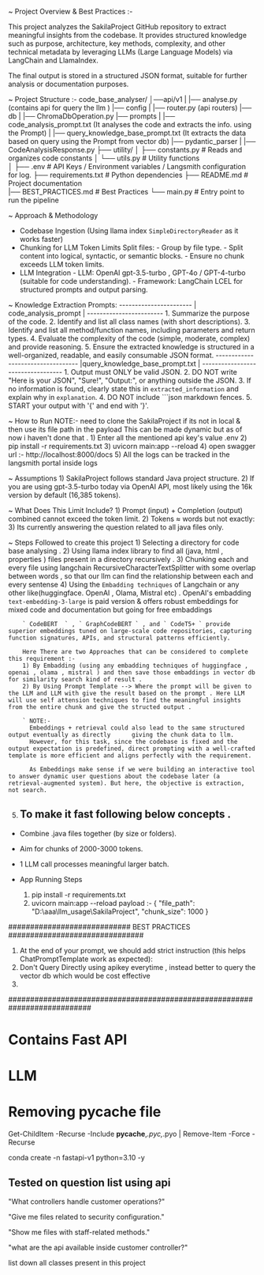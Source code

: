 ~ Project Overview & Best Practices :-

  This project analyzes the SakilaProject GitHub repository to extract meaningful insights from the codebase. It provides structured knowledge such as purpose, architecture, key methods, complexity, and other technical metadata by leveraging LLMs (Large Language Models) via LangChain and LlamaIndex.

  The final output is stored in a structured JSON format, suitable for further analysis or documentation purposes.

~ Project Structure :-
          code_base_analyser/
          │──api/v1
          |     |── analyse.py (contains api for query the llm )
          |── config
          |     |── router.py (api routers)
          |── db
          |    |── ChromaDbOperation.py
          |── prompts
          |  |── code_analysis_prompt.txt        (It analyses the code and extracts the info. using the Prompt)
          |  |── query_knowledge_base_prompt.txt (It extracts the data based on query using the Prompt from vector db)
          |── pydantic_parser
          |         |── CodeAnalysisResponse.py
          ├── utility/
          │   ├── constants.py           # Reads and organizes code constants 
          │   └── utils.py               # Utility functions   
          │
          ├── .env                       # API Keys / Environment variables / Langsmith configuration for log.
          ├── requirements.txt           # Python dependencies
          ├── README.md                  # Project documentation  
          |── BEST_PRACTICES.md          # Best Practices
          └── main.py                    # Entry point to run the pipeline


~ Approach & Methodology
  - Codebase Ingestion (Using llama index ` SimpleDirectoryReader ` as it works faster)
  - Chunking for LLM Token Limits
      Split files:
          - Group by file type.
          - Split content into logical, syntactic, or semantic blocks.
          - Ensure no chunk exceeds LLM token limits.
  - LLM Integration
        - LLM: OpenAI gpt-3.5-turbo , GPT-4o / GPT-4-turbo (suitable for code understanding).
        - Framework: LangChain LCEL for structured prompts and output parsing.

~ Knowledge Extraction
    Prompts:
        -----------------------
        | code_analysis_prompt |
        ------------------------
        1. Summarize the purpose of the code.
        2. Identify and list all class names (with short descriptions).
        3. Identify and list all method/function names, including parameters and return types.
        4. Evaluate the complexity of the code (simple, moderate, complex) and provide reasoning.
        5. Ensure the extracted knowledge is structured in a well-organized, readable, and easily      consumable JSON format.
       ----------------------------------
       |query_knowledge_base_prompt.txt |
       ----------------------------------
        1. Output must ONLY be valid JSON.
        2. DO NOT write "Here is your JSON", "Sure!", "Output:", or anything outside the JSON.
        3. If no information is found, clearly state this in `extracted_information` and explain why in `explanation`.
        4. DO NOT include ```json markdown fences.
        5. START your output with '{' and end with '}'.

~  How to Run
      NOTE:- need to clone the SakilaProject if its not in local & then use its file path in the payload
            This can be made dynamic but as of now i haven't done that . 
      1) Enter all the mentioned api key's value .env 
      2) pip install -r requirements.txt
      3) uvicorn main:app --reload
      4) open swagger url :- http://localhost:8000/docs
      5) All the logs can be tracked in the langsmith portal inside logs

~ Assumptions
      1) SakilaProject follows standard Java project structure.
      2) If you are using gpt-3.5-turbo today via OpenAI API, most likely using the 16k version by  default (16,385 tokens).

~ What Does This Limit Include?
     1) Prompt (input) + Completion (output) combined cannot exceed the token limit.
     2) Tokens ≈ words but not exactly:
     3) Its currently answering the question related to all java files only. 
















~ Steps Followed to create this project 
    1) Selecting a directory for code base analysing .
    2) Using llama index library to find all (java, html , properties ) files present in a directory recursively .
    3) Chunking each and every file using langchain RecursiveCharacterTextSplitter with some overlap between words , so that our llm can find the relationship between each and every sentense
    4) Using the ` Embadding techniques ` of Langchain or any other like(huggingface. OpenAI , Olama, Mistral etc) .
        OpenAI's embadding ` text-embedding-3-large ` is paid version & offers robust embeddings for mixed code and documentation but going for free embaddings 

        ` CodeBERT  ` , ` GraphCodeBERT ` , and ` CodeT5+ ` provide superior embeddings tuned on large-scale code repositories, capturing function signatures, APIs, and structural patterns efficiently. 

        Here There are two Approaches that can be considered to complete this requirement :- 
        1) By Embadding (using any embadding techniques of huggingface , openai , olama , mistral ) and then save those embaddings in vector db for similarity search kind of result .
        2) By Using Prompt Template --> Where the prompt will be given to the LLM and LLM with give the result based on the prompt . Here LLM will use self attension techniques to find the meaningful insights from the entire chunk and give the structed output . 

        ` NOTE:- 
          Embeddings + retrieval could also lead to the same structured output eventually as directly      giving the chunk data to llm.
          However, for this task, since the codebase is fixed and the output expectation is predefined, direct prompting with a well-crafted template is more efficient and aligns perfectly with the requirement.

          As Embeddings make sense if we were building an interactive tool to answer dynamic user questions about the codebase later (a retrieval-augmented system). But here, the objective is extraction, not search.

5.  To make it fast following below concepts . 
    ------------------------------------------
   - Combine .java files together (by size or folders). 
   - Aim for chunks of 2000-3000 tokens. 
   - 1 LLM call processes meaningful larger batch.

- App Running Steps
    1) pip install -r requirements.txt
    2) uvicorn main:app --reload
payload :- 
{
  "file_path": "D:\\aaa\\llm_usage\\SakilaProject",
  "chunk_size": 1000
}

############################ BEST PRACTICES ###############################
1) At the end of your prompt, we should add strict instruction (this helps ChatPromptTemplate work as expected):
2) Don't Query Directly using apikey everytime , instead better to query the vector db which would be cost effective
3) 
###########################################################################

# Contains Fast API
# LLM
# Removing __pycache__ file 
Get-ChildItem -Recurse -Include __pycache__,*.pyc,*.pyo | Remove-Item -Force -Recurse

conda create -n fastapi-v1 python=3.10 -y

Tested on question list using api
-------------------------------- 

"What controllers handle customer operations?"

"Give me files related to security configuration."

"Show me files with staff-related methods."

"what are the api available inside customer controller?"

list down all classes present in this project